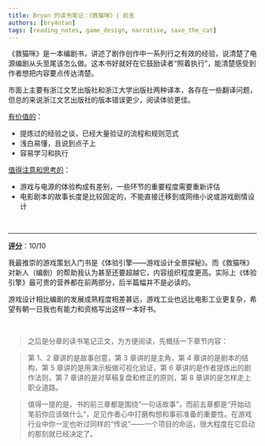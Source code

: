 ```yaml
---
title: Bryan 的读书笔记：《救猫咪》| 前言
authors: [bry4ntan]
tags: [reading_notes, game_design, narrative, save_the_cat]
---
```


《救猫咪》是一本编剧书，讲述了剧作创作中一系列行之有效的经验，说清楚了电源编剧从头至尾该怎么做。这本书好就好在它鼓励读者“照着执行”，能清楚感受到作者想把内容要点传达清楚。

市面上主要有浙江文艺出版社和浙江大学出版社两种译本，各存在一些翻译问题，但总的来说浙江文艺出版社的版本错误更少，阅读体验更佳。

<!-- truncate -->

<u>有价值的</u>：
- 提炼过的经验之谈，已经大量验证的流程和规则范式
- 浅白易懂，且说到点子上
- 容易学习和执行

<u>值得注意和思考的</u>：
- 游戏与电源的体验构成有差别，一些环节的重要程度需要重新评估
- 电影剧本的故事长度是比较固定的，不能直接迁移到或网络小说或游戏剧情设计

<br/>

---

<u><b>评分</b></u>：10/10

我最推崇的游戏策划入门书是《体验引擎——游戏设计全景探秘》。而《救猫咪》对新人（编剧）的帮助我认为甚至还要超越它，内容组织程度更高。实际上《体验引擎》最可贵的营养都在前两部分，后半篇幅并不是必读的。

游戏设计相比编剧的发展成熟程度相差甚远，游戏工业也远比电影工业更复杂，希望有朝一日我也有能力和资格写出这样一本好书。


<br/>

> 之后是分章的读书笔记正文，为方便阅读，先概括一下章节内容：

> 第 1、2 章讲的是故事创意，第 3 章讲的是主角，第 4 章讲的是剧本的结构，第 5 章讲的是用演示板做可视化验证，第 6 章讲的是作者提炼出的剧作法则，第 7 章讲的是对草稿复盘和修正的原则，第 8 章讲的是怎样走上职业道路。

> 值得一提的是，书的前三章都是围绕“一句话故事”，而前五章都是“开始动笔前你应该做什么”，足见作者心中打磨构想和事前准备的重要性。在游戏行业中你一定也听过同样的“传说”——一个项目的命运，很大程度在它启动的那刻就已经决定了。




